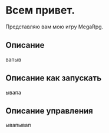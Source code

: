 # Всем привет.
Представляю вам мою игру MegaRpg.

## Описание
вапыв
## Описание как запускать
ывапа
## Описание управления

ывапывап
